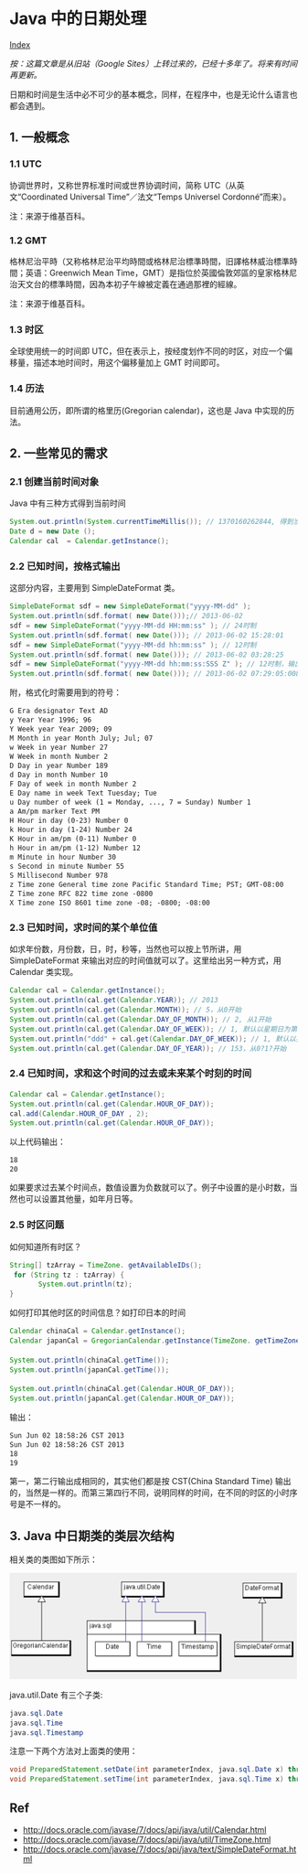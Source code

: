 # Java 中的日期处理

[Index](index.md)

_按：这篇文章是从旧站（Google Sites）上转过来的，已经十多年了。将来有时间再更新。_

日期和时间是生活中必不可少的基本概念，同样，在程序中，也是无论什么语言也都会遇到。

## 1. 一般概念

### 1.1 UTC

协调世界时，又称世界标准时间或世界协调时间，简称 UTC（从英文“Coordinated Universal Time”／法文“Temps Universel Cordonné”而来）。

注：来源于维基百科。

### 1.2 GMT

格林尼治平時（又称格林尼治平均時間或格林尼治標準時間，旧譯格林威治標準時間；英语：Greenwich Mean Time，GMT）是指位於英國倫敦郊區的皇家格林尼治天文台的標準時間，因為本初子午線被定義在通過那裡的經線。

注：来源于维基百科。

### 1.3 时区

全球使用统一的时间即 UTC，但在表示上，按经度划作不同的时区，对应一个偏移量，描述本地时间时，用这个偏移量加上 GMT 时间即可。

### 1.4 历法

目前通用公历，即所谓的格里历(Gregorian calendar)，这也是 Java 中实现的历法。

## 2. 一些常见的需求

### 2.1 创建当前时间对象

Java 中有三种方式得到当前时间

```java
System.out.println(System.currentTimeMillis()); // 1370160262844, 得到当前时间的数值
Date d = new Date ();
Calendar cal  = Calendar.getInstance();
```

### 2.2 已知时间，按格式输出

这部分内容，主要用到 SimpleDateFormat 类。

```java
SimpleDateFormat sdf = new SimpleDateFormat("yyyy-MM-dd" ); 
System.out.println(sdf.format( new Date()));// 2013-06-02
sdf = new SimpleDateFormat("yyyy-MM-dd HH:mm:ss" ); // 24时制
System.out.println(sdf.format( new Date())); // 2013-06-02 15:28:01
sdf = new SimpleDateFormat("yyyy-MM-dd hh:mm:ss" ); // 12时制
System.out.println(sdf.format( new Date())); // 2013-06-02 03:28:25
sdf = new SimpleDateFormat("yyyy-MM-dd hh:mm:ss:SSS Z" ); // 12时制，输出毫秒和时区信息
System.out.println(sdf.format( new Date())); // 2013-06-02 07:29:05:008 +0800
```

附，格式化时需要用到的符号：

```plaintext
G Era designator Text AD
y Year Year 1996; 96
Y Week year Year 2009; 09
M Month in year Month July; Jul; 07
w Week in year Number 27
W Week in month Number 2
D Day in year Number 189
d Day in month Number 10
F Day of week in month Number 2
E Day name in week Text Tuesday; Tue
u Day number of week (1 = Monday, ..., 7 = Sunday) Number 1
a Am/pm marker Text PM
H Hour in day (0-23) Number 0
k Hour in day (1-24) Number 24
K Hour in am/pm (0-11) Number 0
h Hour in am/pm (1-12) Number 12
m Minute in hour Number 30
s Second in minute Number 55
S Millisecond Number 978
z Time zone General time zone Pacific Standard Time; PST; GMT-08:00
Z Time zone RFC 822 time zone -0800
X Time zone ISO 8601 time zone -08; -0800; -08:00
```

### 2.3 已知时间，求时间的某个单位值

如求年份数，月份数，日，时，秒等，当然也可以按上节所讲，用 SimpleDateFormat 来输出对应的时间值就可以了。这里给出另一种方式，用 Calendar 类实现。

```java
Calendar cal = Calendar.getInstance();
System.out.println(cal.get(Calendar.YEAR)); // 2013
System.out.println(cal.get(Calendar.MONTH)); // 5，从0开始
System.out.println(cal.get(Calendar.DAY_OF_MONTH)); // 2, 从1开始
System.out.println(cal.get(Calendar.DAY_OF_WEEK)); // 1, 默认以星期日为第一天
System.out.println("ddd" + cal.get(Calendar.DAY_OF_WEEK)); // 1, 默认以星期日为第一天
System.out.println(cal.get(Calendar.DAY_OF_YEAR)); // 153，从0?1?开始
```

### 2.4 已知时间，求和这个时间的过去或未来某个时刻的时间

```java
Calendar cal = Calendar.getInstance();
System.out.println(cal.get(Calendar.HOUR_OF_DAY));
cal.add(Calendar.HOUR_OF_DAY , 2);
System.out.println(cal.get(Calendar.HOUR_OF_DAY));
```

以上代码输出：

```plaintext
18
20
```

如果要求过去某个时间点，数值设置为负数就可以了。例子中设置的是小时数，当然也可以设置其他量，如年月日等。

### 2.5 时区问题

如何知道所有时区？

```java
String[] tzArray = TimeZone. getAvailableIDs();
 for (String tz : tzArray) {
       System.out.println(tz);
}
```

如何打印其他时区的时间信息？如打印日本的时间

```java
Calendar chinaCal = Calendar.getInstance();
Calendar japanCal = GregorianCalendar.getInstance(TimeZone. getTimeZone("Japan" ));

System.out.println(chinaCal.getTime());
System.out.println(japanCal.getTime());

System.out.println(chinaCal.get(Calendar.HOUR_OF_DAY));
System.out.println(japanCal.get(Calendar.HOUR_OF_DAY));
```

输出：

```plaintext
Sun Jun 02 18:58:26 CST 2013
Sun Jun 02 18:58:26 CST 2013
18
19
```

第一，第二行输出成相同的，其实他们都是按 CST(China Standard Time) 输出的，当然是一样的。而第三第四行不同，说明同样的时间，在不同的时区的小时序号是不一样的。

## 3. Java 中日期类的类层次结构

相关类的类图如下所示：

![](images/g27cqVuv5B.png)

java.util.Date 有三个子类:

```java
java.sql.Date
java.sql.Time
java.sql.Timestamp
```

注意一下两个方法对上面类的使用：

```java
void PreparedStatement.setDate(int parameterIndex, java.sql.Date x) throws SQLException
void PreparedStatement.setTime(int parameterIndex, java.sql.Time x) throws SQLException
```

## Ref

- <http://docs.oracle.com/javase/7/docs/api/java/util/Calendar.html>
- <http://docs.oracle.com/javase/7/docs/api/java/util/TimeZone.html>
- <http://docs.oracle.com/javase/7/docs/api/java/text/SimpleDateFormat.html>